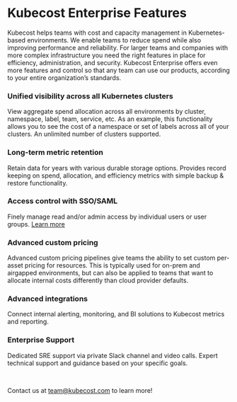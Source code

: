 Kubecost Enterprise Features
============================

Kubecost helps teams with cost and capacity management in Kubernetes-based environments. 
We enable teams to reduce spend while also improving performance and reliability. 
For larger teams and companies with more complex infrastructure you need the right features in place for efficiency, administration, and security. Kubecost Enterprise offers even more features and control so that any team can use our products, according to your entire organization’s standards.


### Unified visibility across all Kubernetes clusters  
View aggregate spend allocation across all environments by cluster, namespace, label, team, service, etc. 
As an example, this functionality allows you to see the cost of a namespace or set of labels across all of your clusters.
An unlimited number of clusters supported. 

### Long-term metric retention  
Retain data for years with various durable storage options. Provides record keeping on spend, allocation, and efficiency metrics with simple backup & restore functionality.

### Access control with SSO/SAML  
Finely manage read and/or admin access by individual users or user groups. [Learn more](https://github.com/kubecost/docs/blob/master/user-management.md)

### Advanced custom pricing
Advanced custom pricing pipelines give teams the ability to set custom per-asset pricing for resources. This is typically used for on-prem and airgapped environments, but can also be applied to teams that want to allocate internal costs differently than cloud provider defaults. 

### Advanced integrations  
Connect internal alerting, monitoring, and BI solutions to Kubecost metrics and reporting.

### Enterprise Support   
Dedicated SRE support via private Slack channel and video calls. Expert technical support and guidance based on your specific goals.

<br/>  

Contact us at [team@kubecost.com](team@kubecost.com) to learn more!
<br/><br/><br/><br/><br/>
